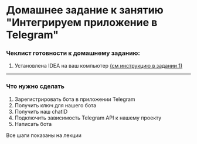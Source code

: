 # Домашнее задание к занятию "Интегрируем приложение в Telegram"

### Чеклист готовности к домашнему заданию:

1. Установлена IDEA на ваш компьютер [(см инструкцию в задании 1)](https://github.com/netology-code/jdfree-homeworks/tree/jdfree-6/01#readme)

------

### Что нужно сделать
1. Зарегистрировать бота в приложении Telegram
2. Получить ключ для нашего бота
3. Получить наш chatID 
4. Подключить зависимость Telegram API к нашему проекту
5. Написать бота

Все шаги показаны на лекции
